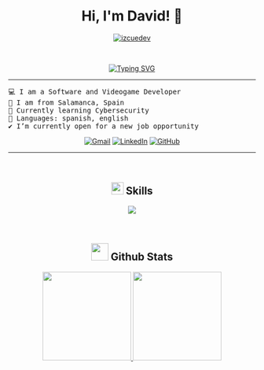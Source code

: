 <h1 align="center">
Hi, I'm David! 👋
</h1>
<p align="center">
	<a href="https://github.com/IzcueDev">
		<img src="https://komarev.com/ghpvc/?username=izcuedev&label=Profile%20views&color=1CC051&style=flat" alt="izcuedev" />
	</a>
</p>
<br/>
<p align="center">
	<a href="https://git.io/typing-svg"><img src="https://readme-typing-svg.herokuapp.com?font=Fira+Code&pause=1000&color=11F772&center=true&width=435&lines=Software+Developer;Learning+new+stuff;Game+Dev;Always+improving" alt="Typing SVG" /></a>
</p>

<hr>

<pre>
💻 I am a Software and Videogame Developer
🚩 I am from Salamanca, Spain
🌱 Currently learning Cybersecurity
🌟 Languages: spanish, english
✔️ I’m currently open for a new job opportunity
</pre>
<p align="center">
	<a href="mailto:davidvicente.devv@gmail.com"><img img src="https://img.shields.io/badge/gmail-%23EA4335.svg?style=plastic&logo=gmail&logoColor=white" alt="Gmail"/></a>
	<a href="https://www.linkedin.com/in/david-vicente-izcue-0593b8327/"><img src="https://img.shields.io/badge/linkedin-%230A66C2.svg?style=plastic&logo=linkedin&logoColor=white" alt="LinkedIn"/></a>
	<a href="https://github.com/IzcueDev"><img src="https://img.shields.io/badge/github-%23181717.svg?style=plastic&logo=github&logoColor=white" alt="GitHub"/></a>
</p>
<hr><br>


<h2 align="center" text-size="10"><img src="https://media2.giphy.com/media/QssGEmpkyEOhBCb7e1/giphy.gif?cid=ecf05e47a0n3gi1bfqntqmob8g9aid1oyj2wr3ds3mg700bl&rid=giphy.gif" width ="25"><b> Skills</b></h2>

<p align="center">
  <a href="https://skillicons.dev">
    <img src="https://skillicons.dev/icons?i=androidstudio,arch,bash,blender,cs,css,debian,discord,eclipse,git,github,gitlab,gmail,html,java,linkedin,linux,mongodb,mysql,powershell,pycharm,py,sqlite,sublime,unity,visualstudio,vscode,windows&perline=8" />
  </a>
</p>


</br>

<!--
### 👨🏽‍💻 Workspace
<p>
    <a href="https://github.com/Bouaskaoun"><img alt="Macbook Air M1" src="https://img.shields.io/badge/Apple-MacBook_Air_2020-999999?style=for-the-badge&logo=apple&logoColor=white"></a>
    <a href="https://github.com/Bouaskaoun"><img alt="Spotify" src="https://img.shields.io/badge/Spotify-1ED760?&style=for-the-badge&logo=spotify&logoColor=white"></a>
</p>
-->


<h2 align="center" text-size="10"><img src="https://media.giphy.com/media/iY8CRBdQXODJSCERIr/giphy.gif" width="35"><b> Github Stats </b></h2>

<p align="center">
<a href="https://github.com/IzcueDev">
  <img height="180em" src="https://github-readme-stats-eight-theta.vercel.app/api?username=IzcueDev&show_icons=true&theme=algolia&include_all_commits=true&count_private=true"/>
  <img height="180em" src="https://github-readme-stats-eight-theta.vercel.app/api/top-langs/?username=IzcueDev&layout=compact&langs_count=8&theme=algolia"/>
</a>
</p>
